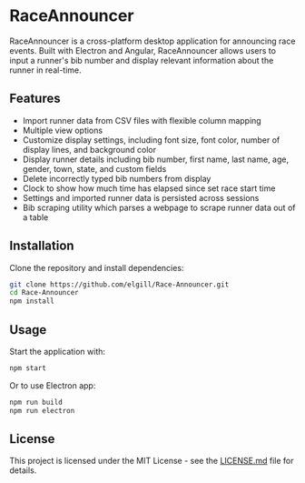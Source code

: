 # RaceAnnouncer

RaceAnnouncer is a cross-platform desktop application for announcing race events. Built with Electron and Angular, RaceAnnouncer allows users to input a runner's bib number and display relevant information about the runner in real-time.

## Features

- Import runner data from CSV files with flexible column mapping
- Multiple view options
- Customize display settings, including font size, font color, number of display lines, and background color
- Display runner details including bib number, first name, last name, age, gender, town, state, and custom fields
- Delete incorrectly typed bib numbers from display
- Clock to show how much time has elapsed since set race start time
- Settings and imported runner data is persisted across sessions
- Bib scraping utility which parses a webpage to scrape runner data out of a table

## Installation

Clone the repository and install dependencies:

```bash
git clone https://github.com/elgill/Race-Announcer.git
cd Race-Announcer
npm install
```

## Usage

Start the application with:

```bash
npm start
```

Or to use Electron app:

```bash
npm run build
npm run electron
```

## License

This project is licensed under the MIT License - see the [LICENSE.md](LICENSE.md) file for details.
